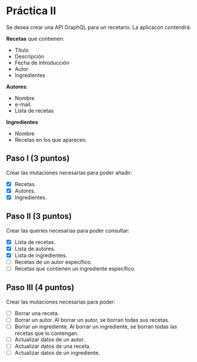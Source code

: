# Práctica II

Se desea crear una API GraphQL para un recetario. La aplicacón contendrá:

**Recetas** que contienen:
  * Título
  * Descripción
  * Fecha de introducción
  * Autor
  * Ingredientes

**Autores**:
  * Nombre
  * e-mail.
  * Lista de recetas

**Ingredientes**
  * Nombre
  * Recetas en los que aparecen.


## Paso I (3 puntos)

Crear las mutaciones necesarias para poder añadir:
  - [x] Recetas.
  - [x] Autores.
  - [X] Ingredientes.

## Paso II (3 puntos)

Crear las queries necesarias para poder consultar:
 - [x] Lista de recetas.
 - [x] Lista de autores.
 - [x] Lista de ingredientes.
 - [ ] Recetas de un autor específico.
 - [ ] Recetas que contienen un ingrediente específico.

## Paso III (4 puntos)

Crear las mutaciones necesarias para poder:
 - [ ] Borrar una receta.
 - [ ] Borrar un autor. Al borrar un autor, se borran todas sus recetas.
 - [ ] Borrar un ingrediente. Al borrar un ingrediente, se borran todas las recetas que lo contengan.
 - [ ] Actualizar datos de un autor.
 - [ ] Actualizar datos de una receta.
 - [ ] Actualizar datos de un ingrediente.